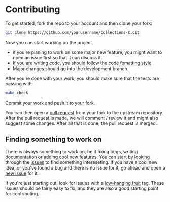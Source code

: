 
# Contributing

To get started, fork the repo to your account and then clone your fork:
```bash
git clone https://github.com/yourusername/Collections-C.git
```
Now you can start working on the project. 

* if you're planing to work on some major new feature, you might want to open an issue first so that it can discuss it.
* If you are writing code, you should follow the code [fomatting style](https://en.wikipedia.org/wiki/Indent_style#K.26R_style). 
* Major changes should go into the development branch.



After you're done with your work, you should make sure that the tests are passing with:
```bash
make check
```
Commit your work and push it to your fork.

You can then open a [pull request](https://help.github.com/articles/using-pull-requests/) from your fork to the upstream repository. After the pull request is made, we will comment / review it and might also suggest some changes. After all that is done, the pull request is merged.


## Finding something to work on
There is always something to work on, be it fixing bugs, writing documentation or adding cool new features. You can start by looking through the [issues](https://github.com/srdja/Collections-C/issues) to find something intereseting.
If you have a cool new idea, or you've found a bug and there is no issue for it, go ahead and open a [new issue](https://github.com/srdja/Collections-C/issues/new) for it.

If you're just starting out, look for issues with a [low-hanging fruit](https://github.com/srdja/Collections-C/issues?q=is%3Aissue+is%3Aopen+label%3A%22low-hanging+fruit%22) tag. These issues should be fairly easy to fix, and they are also a good starting point for contributing.
